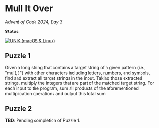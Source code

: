 # Mull It Over

_Advent of Code 2024, Day 3_

**Status**:

[![UNIX (macOS & Linux)](https://github.com/paanvaannd/aoc-2024.12.03/actions/workflows/run_tests.yaml/badge.svg)](https://github.com/paanvaannd/aoc-2024.12.03/actions/workflows/run_tests.yaml)

## Puzzle 1

Given a long string that contains a target string of a given pattern (i.e., "mul(<integer>, <integer>)") with other characters including letters, numbers, and symbols, find and extract all target strings in the input. Taking those extracted strings, multiply the integers that are part of the matched target string. For each input to the program, sum all products of the aforementioned multiplication operations and output this total sum.

## Puzzle 2

**TBD**: Pending completion of Puzzle 1.
